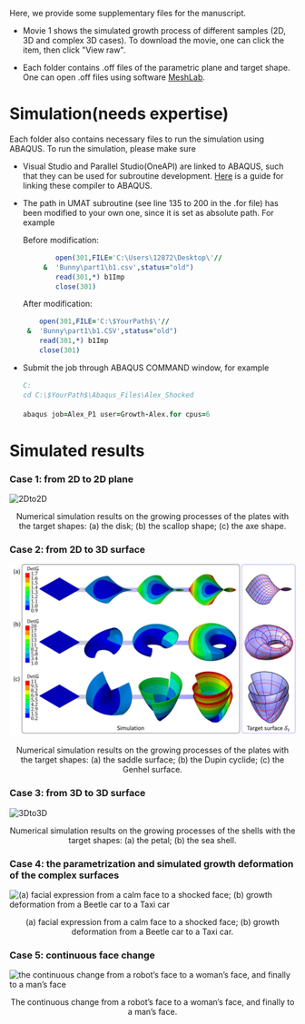 Here, we provide some supplementary files for the manuscript. 

- Movie 1 shows the simulated growth process of different samples (2D, 3D and complex 3D cases). To download the movie, one can click the item, then click "View raw". 

- Each folder contains .off files of the parametric plane and target shape. One can open .off files using software [MeshLab](https://www.meshlab.net/). 



# Simulation(needs expertise)

Each folder also contains necessary files to run the simulation using ABAQUS. To run the simulation, please make sure 

- Visual Studio and Parallel Studio(OneAPI) are linked to ABAQUS, such that they can be used for subroutine development. [Here](https://www.researchgate.net/publication/349991987_Linking_ABAQUS_20192020_and_Intel_oneAPI_Base_Toolkit_FORTRAN_Compiler) is a guide for linking these compiler to ABAQUS. 

- The path in UMAT subroutine (see line 135 to 200 in the .for file) has been modified to your own one, since it is set as absolute path. For example

  Before modification:

  ```fortran
          open(301,FILE='C:\Users\12872\Desktop\'//
       &  'Bunny\part1\b1.csv',status="old")
          read(301,*) b1Imp
          close(301)
  ```

  After modification:

  ```fortran
      open(301,FILE='C:\$YourPath$\'//
   &  'Bunny\part1\b1.CSV',status="old")
      read(301,*) b1Imp
      close(301)
  ```

- Submit the job through ABAQUS COMMAND window, for example

  ```fortran
  C:
  cd C:\$YourPath$\Abaqus_Files\Alex_Shocked
  
  abaqus job=Alex_P1 user=Growth-Alex.for cpus=6
  ```

# Simulated results

### Case 1: from 2D to 2D plane

![2Dto2D](https://github.com/Jeff97/General-shape-control-of-shell/blob/main/2Dto2D.jpg)
<div align="center">
  Numerical simulation results on the growing processes of the plates with the target shapes: (a) the disk; (b) the scallop shape; (c) the axe shape.
</div>

### Case 2: from 2D to 3D surface

![2Dto3D](https://github.com/Jeff97/General-shape-control-of-shell/blob/main/2Dto3D.jpg)
<div align="center">
    Numerical simulation results on the growing processes of the plates with the target shapes: (a) the saddle surface; (b) the Dupin cyclide; (c) the Genhel surface.
</div>

### Case 3: from 3D to 3D surface

![3Dto3D](https://github.com/Jeff97/General-shape-control-of-shell/blob/main/3Dto3D.jpg)
<div align="center">
    Numerical simulation results on the growing processes of the shells with the target shapes: (a) the petal; (b) the sea shell.
</div>

### Case 4: the parametrization and simulated growth deformation of the complex surfaces

![(a) facial expression from a calm face to a shocked face; (b) growth deformation from a Beetle car to a Taxi car](https://github.com/Jeff97/General-shape-control-of-shell/blob/main/ComplexFace.jpg)
<div align="center">
  (a) facial expression from a calm face to a shocked face; (b) growth deformation from a Beetle car to a Taxi car.
</div>

### Case 5: continuous face change

![the continuous change from a robot’s face to a woman’s face, and finally to a man’s face](https://github.com/Jeff97/General-shape-control-of-shell/blob/main/FaceChanging.jpg)
<div align="center">
  The continuous change from a robot’s face to a woman’s face, and finally to a man’s face.
</div>

